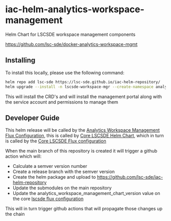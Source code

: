 # iac-helm-analytics-workspace-management
Helm Chart for LSCSDE workspace management components

https://github.com/lsc-sde/docker-analytics-workspace-mgmt

## Installing
To install this locally, please use the following command: 
```bash
helm repo add lsc-sde https://lsc-sde.github.io/iac-helm-repository/
helm upgrade --install -n lscsde-workspace-mgr --create-namespace analytics-workspace-management lsc-sde/analytics-workspace-management
```

This will install the CRD's and will install the management portal along with the service account and permissions to manage them

## Developer Guide
This helm release will be called by the [Analytics Workspace Management Flux Configuration](https://github.com/lsc-sde/iac-flux-analytics-workspace-management), this is called by [Core LSCSDE Helm Chart](https://github.com/lsc-sde/iac-helm-lscsde-flux), which in turn is called by the [Core LSCSDE Flux configuration](https://github.com/lsc-sde/iac-flux-lscsde)

When the main branch of this repository is created it will trigger a github action which will:
* Calculate a semver version number
* Create a release branch with the semver version
* Create the helm package and upload to https://github.com/lsc-sde/iac-helm-repository
* Update the submodules on the main repository
* Update the analytics_workspace_management_chart_version value on the core [lscsde flux configuration](https://github.com/lsc-sde/iac-flux-lscsde)

This will in turn trigger github actions that will propagate those changes up the chain